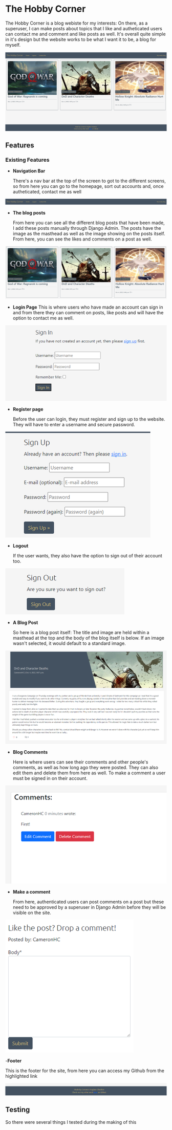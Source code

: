 # The Hobby Corner 
 
The Hobby Corner is a blog webiste for my interests: On there, as a superuser, I can make posts about topics that I like and autheticated users can contact me and comment and like posts as well. It's overall quite simple in it's design but the website works to be what I want it to be, a blog for myself. 

![Home page](documentation/homepage.png)

## Features 

### Existing Features

- __Navigation Bar__

  There's a nav bar at the top of the screen to got to the different screens, so from here you can go to the homepage, sort out accounts and, once autheticated, contact me as well

![Nav Bar](documentation/nav-bar.png)

- __The blog posts__

  From here you can see all the different blog posts that have been made, I add these posts manually through Django Admin. The posts have the image as the masthead as well as the image showing on the posts itself. From here, you can see the likes and comments on a post as well. 

![Blog Posts](documentation/blog-posts.png)

- __Login Page__
  This is where users who have made an account can sign in and from there they can comment on posts, like posts and will have the option to contact me as well. 
 

![Login](documentation/login.png)

- __Register page__

  Before the user can login, they must register and sign up to the website. They will have to enter a username and secure password. 

![Register](documentation/register.png)

- __Logout__

  If the user wants, they also have the option to sign out of their account too.

![Logout](documentation/logout.png)

- __A Blog Post__

  So here is a blog post itself: The title and image are held within a masthead at the top and the body of the blog itself is below. If an image wasn't selected, it would default to a standard image.

![A blog post](documentation/post.png)

- __Blog Comments__ 

  Here is where users can see their comments and other people's comments, as well as how long ago they were posted. They can also edit them and delete them from here as well. To make a comment a user must be signed in on their account. 

![Comment](documentation/comment.png)

- __Make a comment__

  From here, authenticated users can post comments on a post but these need to be approved by a superuser in Django Admin before they will be visible on the site. 

![Make a comment](documentation/make-a-comment.png)

-__Footer__ 

  This is the footer for the site, from here you can access my Github from the highlighted link

![Footer](documentation/footer.png)

## Testing 

  So there were several things I tested during the making of this 